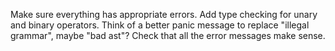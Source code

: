 Make sure everything has appropriate errors.
Add type checking for unary and binary operators.
Think of a better panic message to replace "illegal grammar", maybe "bad ast"?
Check that all the error messages make sense.